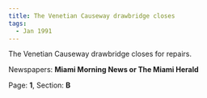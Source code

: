 ```yaml
---  
title: The Venetian Causeway drawbridge closes  
tags:  
  - Jan 1991  
---  
```

  
The Venetian Causeway drawbridge closes for repairs.  
  
Newspapers: **Miami Morning News or The Miami Herald**  
  
Page: **1**, Section: **B** 
